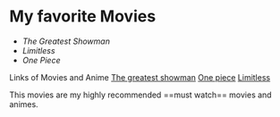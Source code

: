 # **My favorite Movies**
- *The Greatest Showman*
- *Limitless*
- *One Piece*

Links of Movies and Anime
  [The greatest showman](https://www.imdb.com/title/tt1485796/)
  [One piece]([https://www.imdb.com/title/tt1485796/](https://www.crunchyroll.com/series/GRMG8ZQZR/one-piece?srsltid=AfmBOoqL0hwbcqS-f8fpg6pep-ZnvtVygN_hyjeDIMa5-6v8IOF7rmhH))
  [Limitless]([https://www.imdb.com/title/tt1485796/](https://www.imdb.com/title/tt4422836/))

This movies are my highly recommended ==must watch== movies and animes.

